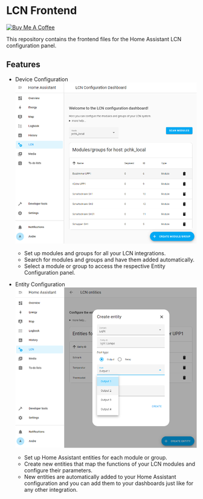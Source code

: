 # LCN Frontend

<a href="https://www.buymeacoffee.com/alengwenus" target="_blank"><img src="https://www.buymeacoffee.com/assets/img/custom_images/white_img.png" alt="Buy Me A Coffee" style="height: auto !important;width: auto !important;" ></a>

This repository contains the frontend files for the Home Assistant LCN configuration panel.

## Features

- Device Configuration
  ![Device Configuration](./screenshots/lcn_devices.png?raw=true)

  - Set up modules and groups for all your LCN integrations.
  - Search for modules and groups and have them added automatically.
  - Select a module or group to access the respective Entity Configuration panel.

- Entity Configuration
  ![Entity Configuration](./screenshots/lcn_create_entity.png?raw=true)
  - Set up Home Assistant entities for each module or group.
  - Create new entities that map the functions of your LCN modules and configure their parameters.
  - New entities are automatically added to your Home Assistant configuration and you can add them to your dashboards just like for any other integration.
